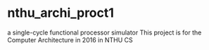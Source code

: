 # nthu_archi_proct1 
a single-cycle functional processor simulator
This project is for the Computer Architecture in 2016 in NTHU CS 

